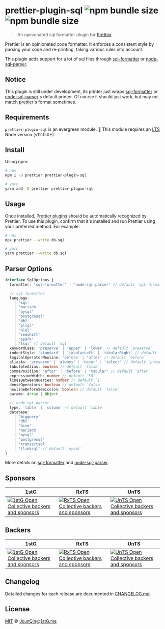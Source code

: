# prettier-plugin-sql ![npm bundle size](https://img.shields.io/bundlephobia/min/prettier-plugin-sql) ![npm bundle size](https://img.shields.io/bundlephobia/minzip/prettier-plugin-sql)

> An opinionated sql formatter plugin for [Prettier][]

Prettier is an opinionated code formatter. It enforces a consistent style by parsing your code and re-printing, taking various rules into account.

This plugin adds support for a lot of sql files through [sql-formatter][] or [node-sql-parser][].

## Notice

This plugin is still under development, its printer just wraps [sql-formatter][] or [node-sql-parser][]'s default printer.
Of course it should just work, but may not match [prettier][]'s format sometimes.

## Requirements

`prettier-plugin-sql` is an evergreen module. 🌲 This module requires an [LTS](https://github.com/nodejs/Release) Node version (v12.0.0+).

## Install

Using npm:

```sh
# npm
npm i -D prettier prettier-plugin-sql

# yarn
yarn add -D prettier prettier-plugin-sql
```

## Usage

Once installed, [Prettier plugins](https://prettier.io/docs/en/plugins.html) should be automatically recognized by Prettier. To use this plugin, confirm that it's installed and run Prettier using your preferred method. For example:

```sh
# npx
npx prettier --write db.sql

# yarn
yarn prettier --write db.sql
```

## Parser Options

```ts
interface SqlOptions {
  formatter: 'sql-formatter' | 'node-sql-parser' // default `sql-formatter`

  // sql-formatter
  language:
    | 'sql'
    | 'mariadb'
    | 'mysql'
    | 'postgresql'
    | 'db2'
    | 'plsql'
    | 'n1ql'
    | 'redshift'
    | 'spark'
    | 'tsql' // default `sql`
  keywordCase: 'preserve' | 'upper' | 'lower' // default `preserve`
  indentStyle: 'standard' | 'tabularLeft' | 'tabularRight' // default `standard`
  logicalOperatorNewline: 'before' | 'after' // default `before`
  aliasAs: 'preserve' | 'always' | 'never' | 'select' // default `preserve`
  tabulateAlias: boolean // default `false`
  commaPosition: 'after' | 'before' | 'tabular' // default `after`
  expressionWidth: number // default `50`
  linesBetweenQueries: number // default `1`
  denseOperators: boolean // default `false`
  newlineBeforeSemicolon: boolean // default `false`
  params: Array | Object

  // node-sql-parser
  type: 'table' | 'column' // default `table`
  database:
    | 'bigquery'
    | 'db2'
    | 'hive'
    | 'mariadb'
    | 'mysql'
    | 'postgresql'
    | 'transactsql'
    | 'flinksql' // default `mysql`
}
```

More details on [sql-formatter][] and [node-sql-parser][].

## Sponsors

| 1stG                                                                                                                               | RxTS                                                                                                                               | UnTS                                                                                                                               |
| ---------------------------------------------------------------------------------------------------------------------------------- | ---------------------------------------------------------------------------------------------------------------------------------- | ---------------------------------------------------------------------------------------------------------------------------------- |
| [![1stG Open Collective backers and sponsors](https://opencollective.com/1stG/organizations.svg)](https://opencollective.com/1stG) | [![RxTS Open Collective backers and sponsors](https://opencollective.com/rxts/organizations.svg)](https://opencollective.com/rxts) | [![UnTS Open Collective backers and sponsors](https://opencollective.com/unts/organizations.svg)](https://opencollective.com/unts) |

## Backers

| 1stG                                                                                                                             | RxTS                                                                                                                             | UnTS                                                                                                                             |
| -------------------------------------------------------------------------------------------------------------------------------- | -------------------------------------------------------------------------------------------------------------------------------- | -------------------------------------------------------------------------------------------------------------------------------- |
| [![1stG Open Collective backers and sponsors](https://opencollective.com/1stG/individuals.svg)](https://opencollective.com/1stG) | [![RxTS Open Collective backers and sponsors](https://opencollective.com/rxts/individuals.svg)](https://opencollective.com/rxts) | [![UnTS Open Collective backers and sponsors](https://opencollective.com/unts/individuals.svg)](https://opencollective.com/unts) |

## Changelog

Detailed changes for each release are documented in [CHANGELOG.md](./CHANGELOG.md).

## License

[MIT][] © [JounQin][]@[1stG.me][]

[1stg.me]: https://www.1stg.me
[jounqin]: https://GitHub.com/JounQin
[mit]: http://opensource.org/licenses/MIT
[node-sql-parser]: https://github.com/taozhi8833998/node-sql-parser
[prettier]: https://prettier.io
[sql-formatter]: https://github.com/zeroturnaround/sql-formatter
